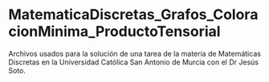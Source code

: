 # MatematicaDiscretas_Grafos_ColoracionMinima_ProductoTensorial
Archivos usados para la solución de una tarea de la materia de Matemáticas Discretas en la Universidad Católica San Antonio de Murcia con el Dr Jesús Soto.
